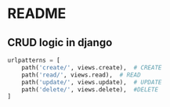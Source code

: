# README

## CRUD logic in django

```python
urlpatterns = [
    path('create/', views.create),  # CREATE
    path('read/', views.read),  # READ
    path('update/', views.update),  # UPDATE
    path('delete/', views.delete),  #DELETE
]
```

